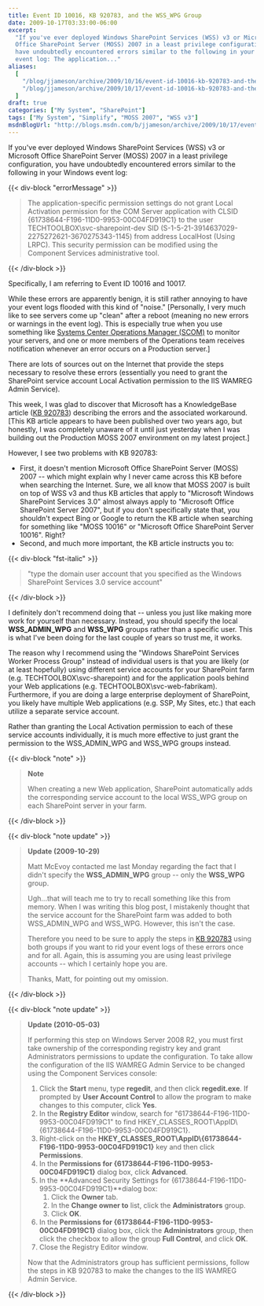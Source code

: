 ```yaml
---
title: Event ID 10016, KB 920783, and the WSS_WPG Group
date: 2009-10-17T03:33:00-06:00
excerpt:
  "If you've ever deployed Windows SharePoint Services (WSS) v3 or Microsoft
  Office SharePoint Server (MOSS) 2007 in a least privilege configuration, you
  have undoubtedly encountered errors similar to the following in your Windows
  event log: The application..."
aliases:
  [
    "/blog/jjameson/archive/2009/10/16/event-id-10016-kb-920783-and-the-wss-wpg-group.aspx",
    "/blog/jjameson/archive/2009/10/17/event-id-10016-kb-920783-and-the-wss-wpg-group.aspx",
  ]
draft: true
categories: ["My System", "SharePoint"]
tags: ["My System", "Simplify", "MOSS 2007", "WSS v3"]
msdnBlogUrl: "http://blogs.msdn.com/b/jjameson/archive/2009/10/17/event-id-10016-kb-920783-and-the-wss-wpg-group.aspx"
---
```


If you've ever deployed Windows SharePoint Services (WSS) v3 or Microsoft Office
SharePoint Server (MOSS) 2007 in a least privilege configuration, you have
undoubtedly encountered errors similar to the following in your Windows event
log:

{{< div-block "errorMessage" >}}

> The application-specific permission settings do not grant Local Activation
> permission for the COM Server application with CLSID
> {61738644-F196-11D0-9953-00C04FD919C1} to the user
> TECHTOOLBOX\svc-sharepoint-dev SID
> (S-1-5-21-3914637029-2275272621-3670275343-1145) from address LocalHost (Using
> LRPC). This security permission can be modified using the Component Services
> administrative tool.

{{< /div-block >}}

Specifically, I am referring to Event ID 10016 and 10017.

While these errors are apparently benign, it is still rather annoying to have
your event logs flooded with this kind of "noise."
[Personally, I very much like to see servers come up "clean" after a reboot (meaning no new errors or warnings in the event log). This is especially true when you use something like [Systems Center Operations Manager (SCOM)](http://www.microsoft.com/systemcenter/operationsmanager/en/us/default.aspx)
to monitor your servers, and one or more members of the Operations team receives
notification whenever an error occurs on a Production server.]

There are lots of sources out on the Internet that provide the steps necessary
to resolve these errors (essentially you need to grant the SharePoint service
account Local Activation permission to the IIS WAMREG Admin Service).

This week, I was glad to discover that Microsoft has a KnowledgeBase article
([KB 920783](http://support.microsoft.com/kb/920783)) describing the errors and
the associated workaround. [This KB article appears to have been published over
two years ago, but honestly, I was completely unaware of it until just yesterday
when I was building out the Production MOSS 2007 environment on my latest
project.]

However, I see two problems with KB 920783:

- First, it doesn't mention Microsoft Office SharePoint Server (MOSS) 2007 --
  which might explain why I never came across this KB before when searching the
  Internet. Sure, we all know that MOSS 2007 is built on top of WSS v3 and thus
  KB articles that apply to "Microsoft Windows SharePoint Services 3.0" almost
  always apply to "Microsoft Office SharePoint Server 2007", but if you don't
  specifically state that, you shouldn't expect Bing or Google to return the KB
  article when searching for something like "MOSS 10016" or "Microsoft Office
  SharePoint Server 10016". Right?
- Second, and much more important, the KB article instructs you to:

{{< div-block "fst-italic" >}}

> "type the domain user account that you specified as the Windows SharePoint
> Services 3.0 service account"

{{< /div-block >}}

I definitely don't recommend doing that -- unless you just like making more work
for yourself than necessary. Instead, you should specify the local
**WSS\_ADMIN\_WPG** and **WSS\_WPG** groups rather than a specific user. This is
what I've been doing for the last couple of years so trust me, it works.

The reason why I recommend using the "Windows SharePoint Services Worker Process
Group" instead of individual users is that you are likely (or at least
hopefully) using different service accounts for your SharePoint farm (e.g.
TECHTOOLBOX\svc-sharepoint) and for the application pools behind your Web
applications (e.g. TECHTOOLBOX\svc-web-fabrikam). Furthermore, if you are doing
a large enterprise deployment of SharePoint, you likely have multiple Web
applications (e.g. SSP, My Sites, etc.) that each utilize a separate service
account.

Rather than granting the Local Activation permission to each of these service
accounts individually, it is much more effective to just grant the permission to
the WSS\_ADMIN\_WPG and WSS\_WPG groups instead.

{{< div-block "note" >}}

> **Note**
>
> When creating a new Web application, SharePoint automatically adds the
> corresponding service account to the local WSS\_WPG group on each SharePoint
> server in your farm.

{{< /div-block >}}

{{< div-block "note update" >}}

> **Update (2009-10-29)**
>
> Matt McEvoy contacted me last Monday regarding the fact that I didn't specify
> the **WSS\_ADMIN\_WPG** group -- only the **WSS\_WPG** group.
>
> Ugh...that will teach me to try to recall something like this from memory.
> When I was writing this blog post, I mistakenly thought that the service
> account for the SharePoint farm was added to both WSS\_ADMIN\_WPG and
> WSS\_WPG. However, this isn't the case.
>
> Therefore you need to be sure to apply the steps in
> [KB 920783](http://support.microsoft.com/kb/920783) using both groups if you
> want to rid your event logs of these errors once and for all. Again, this is
> assuming you are using least privilege accounts -- which I certainly hope you
> are.
>
> Thanks, Matt, for pointing out my omission.

{{< /div-block >}}

{{< div-block "note update" >}}

> **Update (2010-05-03)**
>
> If performing this step on Windows Server 2008 R2, you must first take
> ownership of the corresponding registry key and grant Administrators
> permissions to update the configuration.
> To take allow the configuration of the IIS WAMREG Admin Service to be changed
> using the Component Services console:
>
> 1. Click the **Start** menu, type **regedit**, and then click **regedit.exe**.
>    If prompted by **User Account Control** to allow the program to make
>    changes to this computer, click **Yes**.
> 1. In the **Registry Editor** window, search for
>    "61738644-F196-11D0-9953-00C04FD919C1" to find
>    HKEY\_CLASSES\_ROOT\AppID\\{61738644-F196-11D0-9953-00C04FD919C1}.
> 1. Right-click on the
>    **HKEY\_CLASSES\_ROOT\AppID\\{61738644-F196-11D0-9953-00C04FD919C1}** key
>    and then click **Permissions**.
> 1. In the **Permissions for {61738644-F196-11D0-9953-00C04FD919C1}** dialog
>    box, click **Advanced**.
> 1. In the **Advanced Security Settings for
>    {61738644-F196-11D0-9953-00C04FD919C1}**dialog box:
>    1. Click the **Owner** tab.
>    1. In the **Change owner to** list, click the **Administrators** group.
>    1. Click **OK**.
> 1. In the **Permissions for {61738644-F196-11D0-9953-00C04FD919C1}** dialog
>    box, click the **Administrators** group, then click the checkbox to allow
>    the group **Full Control**, and click **OK**.
> 1. Close the Registry Editor window.
>
> Now that the Administrators group has sufficient permissions, follow the steps
> in KB 920783 to make the changes to the IIS WAMREG Admin Service.

{{< /div-block >}}
